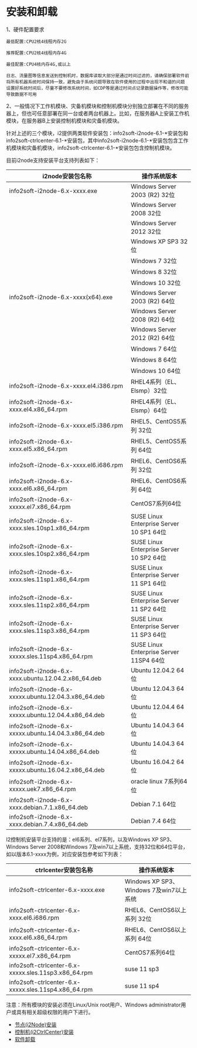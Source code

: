 # 安装和卸载

1、硬件配置要求

```
最低配置:CPU2核4线程内存2G

推荐配置:CPU2核4线程内存4G

最佳配置:CPU4核内存4G,或以上

日志、流量图等信息发送到控制机时，数据库读取大部分是通过时间过滤的，请确保部署软件前将所有机器系统时间保持一致，避免由于系统问题导致在软件使用的过程中出现不和谐的问题
设置好系统时间后，尽量不要修改系统时间，如CDP等是通过时间点记录数据操作等，修改可能导致数据不可用
```

2、一般情况下工作机模块、灾备机模块和控制机模块分别独立部署在不同的服务器上，但也可任意部署在同一台或者两台机器上。比如，在服务器A上安装工作机模块，在服务器B上安装控制机模块和灾备机模块。

   针对上述的三个模块，i2提供两类软件安装包：info2soft-i2node-6.1-\*安装包和info2soft-ctrlcenter-6.1-\*安装包，其中info2soft-i2node-6.1-\*安装包包含工作机模块和灾备机模块，info2soft-ctrlcenter-6.1-\*安装包包含控制机模块。

目前i2node支持安装平台支持列表如下：

| i2node安装包名称 | 操作系统版本 |
| --- | --- |
| info2soft-i2node-6.x-xxxx.exe | Windows Server 2003 \(R2\) 32位 |
|  | Windows Server 2008 32位 |
|  | Windows Server 2012 32位 |
|  | Windows XP SP3 32位 |
|  | Windows 7 32位 |
|  | Windows 8 32位 |
|  | Windows 10 32位 |
| info2soft-i2node-6.x-xxxx\(x64\).exe | Windows Server 2003 \(R2\) 64位 |
|  | Windows Server 2008 \(R2\) 64位 |
|  | Windows Server 2012 \(R2\) 64位 |
|  | Windows 7 64位 |
|  | Windows 8 64位 |
|  | Windows 10 64位 |
| info2soft-i2node-6.x-xxxx.el4.i386.rpm | RHEL4系列（EL、Elsmp）32位 |
| info2soft-i2node-6.x-xxxx.el4.x86\_64.rpm | RHEL4系列（EL、Elsmp）64位 |
| info2soft-i2node-6.x-xxxx.el5.i386.rpm | RHEL5、CentOS5系列 32位 |
| info2soft-i2node-6.x-xxxx.el5.x86\_64.rpm | RHEL5、CentOS5系列 64位 |
| info2soft-i2node-6.x-xxxx.el6.i686.rpm | RHEL6、CentOS6系列 32位 |
| info2soft-i2node-6.x-xxxx.el6.x86\_64.rpm | RHEL6、CentOS6系列 64位 |
| info2soft-i2node-6.x-xxxxx.el7.x86\_64.rpm | CentOS7系列64位 |
| info2soft-i2node-6.x-xxxx.sles.10sp1.x86\_64.rpm | SUSE Linux Enterprise Server 10 SP1 64位 |
| info2soft-i2node-6.x-xxxx.sles.10sp2.x86\_64.rpm | SUSE Linux Enterprise Server 10 SP2 64位 |
| info2soft-i2node-6.x-xxxx.sles.11sp1.x86\_64.rpm | SUSE Linux Enterprise Server 11 SP1 64位 |
| info2soft-i2node-6.x-xxxx.sles.11sp2.x86\_64.rpm | SUSE Linux Enterprise Server 11 SP2 64位 |
| info2soft-i2node-6.x-xxxx.sles.11sp3.x86\_64.rpm | SUSE Linux Enterprise Server 11 SP3 64位 |
| info2soft-i2node-6.x-xxxxx.sles.11sp4.x86\_64.rpm | SUSE Linux Enterprise Server 11SP4 64位 |
| info2soft-i2node-6.x-xxxx.ubuntu.12.04.2.x86\_64.deb | Ubuntu 12.04.2 64位 |
| info2soft-i2node-6.x-xxxxx.ubuntu.12.04.3.x86\_64.deb | Ubuntu 12.04.3 64位 |
| info2soft-i2node-6.x-xxxxx.ubuntu.12.04.4.x86\_64.deb | Ubuntu 12.04.4 64位 |
| info2soft-i2node-6.x-xxxxx.ubuntu.14.04.3.x86\_64.deb | Ubuntu 14.04.3 64位 |
| info2soft-i2node-6.x-xxxxx.ubuntu.14.04.x86\_64.deb | Ubuntu 14.04.3 64位 |
| info2soft-i2node-6.x-xxxxx.ubuntu.16.04.2.x86\_64.deb | Ubuntu 16.04.2 64位 |
| info2soft-i2node-6.x-xxxxx.uek7.x86\_64.rpm | oracle linux 7系列64位 |
| info2soft-i2node-6.x-xxxx.debian.7.1.x86\_64.deb | Debian 7.1 64位 |
| info2soft-i2node-6.x-xxxx.debian.7.4.x86\_64.deb | Debian 7.4 64位 |

I2控制机安装平台支持的是：el6系列、el7系列，以及Windows XP SP3、Windows Server 2008和Windows 7及win7以上系统，支持32位和64位平台，如以版本6.1-xxxx为例，对应安装包参考如下列表：

| ctrlcenter安装包名称 | 操作系统版本 |
| --- | --- |
| info2soft-ctrlcenter-6.x-xxxx.exe | Windows XP SP3、Windows 7及win7以上系统 |
| info2soft-ctrlcenter-6.x-xxxx.el6.i686.rpm | RHEL6、CentOS6以上系列 32位 |
| info2soft-ctrlcenter-6.x-xxxx.el6.x86\_64.rpm | RHEL6、CentOS6以上系列 64位 |
| info2soft-ctrlcenter-6.x-xxxxx.el7.x86\_64.rpm | CentOS7系列64位 |
| info2soft-ctrlcenter-6.x-xxxxx.sles.11sp3.x86\_64.rpm | suse 11 sp3 |
| info2soft-ctrlcenter-6.x-xxxxx.sles.11sp4.x86\_64.rpm | suse 11 sp4 |

注意：所有模块的安装必须在Linux/Unix root用户、Windows administrator用户或具有相关超级权限的用户下进行。

* [节点\(i2Node\)安装](node_install.md)
* [控制机\(i2CtrlCenter\)安装](ctrl_install.md)
* [软件卸载](soft_uninstall.md)



